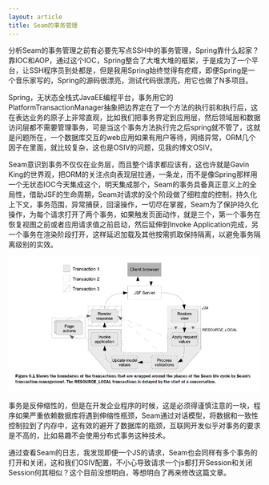 ```yaml
---
layout: article
title: Seam的事务管理
---
```


分析Seam的事务管理之前有必要先写点SSH中的事务管理，Spring靠什么起家？靠IOC和AOP，通过这个IOC，Spring整合了大堆大堆的框架，于是成为了一个平台，让SSH程序员到处都是，但是我用Spring始终觉得有疙瘩，即便Spring是一个音乐家写的，Spring的源码很漂亮，测试代码很漂亮，用它也做了N多项目。
 
Spring，无状态全栈式JavaEE编程平台，事务用它的PlatformTransactionManager抽象把边界定在了一个方法的执行前和执行后，这在表达业务的原子上非常直观，比如我们把事务界定到应用层，然后领域层和数据访问层都不需要管理事务，可是当这个事务方法执行完之后spring就不管了，这就是问题所在，一个数据库交互的web应用如果有用户等待，网络异常，ORM几个因子在里面，就比较复杂，这也是OSIV的问题，见我的博文OSIV。
 
Seam意识到事务不仅仅在业务层，而且整个请求都应该有，这也许就是Gavin King的世界观，把ORM的关注点向表现层拉通，一条龙，而不是像Spring那样用一个无状态IOC今天集成这个，明天集成那个，Seam的事务具备真正意义上的全局性，借助JSF的生命周期，Seam对请求的没个阶段做了细粒度的控制，持久化上下文，事务范围，异常捕获，回滚操作，一切尽在掌握，Seam为了保护持久化操作，为每个请求打开了两个事务，如果触发页面动作，就是三个，第一个事务在恢复视图之前或者应用请求值之前启动，然后延伸到Invoke Application完成，另一个事务在渲染阶段打开，这样延迟加载及其他按需抓取保持隔离，以避免事务隔离级别的实效。

![seam事务管理](/images/seam_transaction.jpg)


事务是反伸缩性的，但是在开发企业程序的时候，这是必须得谨慎注意的一块，程序如果严重依赖数据库将遇到伸缩性瓶颈，Seam通过对话模型，将数据和一致性控制拉到了内存中，这有效的避开了数据库的瓶颈，互联网开发似乎对事务的要求是不高的，比如易趣不会使用分布式事务这种技术。
 
通过查看Seam的日志，我发现即便一个JS的请求，Seam也会同样有多个事务的打开和关闭，这和我们OSIV配置，不小心导致请求一个js都打开Session和关闭Session何其相似？这个目前没想明白，等想明白了再来修改这篇文章。
